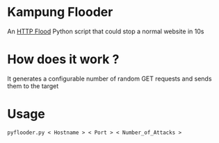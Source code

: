 # Kampung Flooder
An [HTTP Flood](https://en.m.wikipedia.org/wiki/HTTP_Flood) Python script that could stop a normal website in 10s

# How does it work ?
It generates a configurable number of random GET requests and sends them to the target

# Usage

```
pyflooder.py < Hostname > < Port > < Number_of_Attacks >
```
